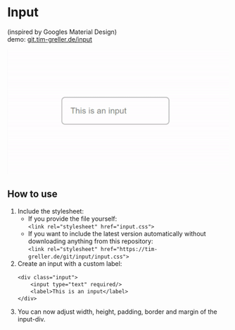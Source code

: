 # Input
(inspired by Googles Material Design)  
demo: [git.tim-greller.de/input](https://tim-greller.de/git/input)  

![Result](inpt.gif)

## How to use
1. Include the stylesheet:
    - If you provide the file yourself: <br> ```<link rel="stylesheet" href="input.css">```
    - If you want to include the latest version automatically without downloading anything from this repository: <br> ```<link rel="stylesheet" href="https://tim-greller.de/git/input/input.css">```
2. Create an input with a custom label:
    ```
    <div class="input">
        <input type="text" required/>
        <label>This is an input</label>
    </div>
    ```
3. You can now adjust width, height, padding, border and margin of the input-div.
